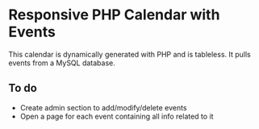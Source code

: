 # Responsive PHP Calendar with Events

This calendar is dynamically generated with PHP and is tableless. It pulls events from a MySQL database.

## To do
* Create admin section to add/modify/delete events
* Open a page for each event containing all info related to it
